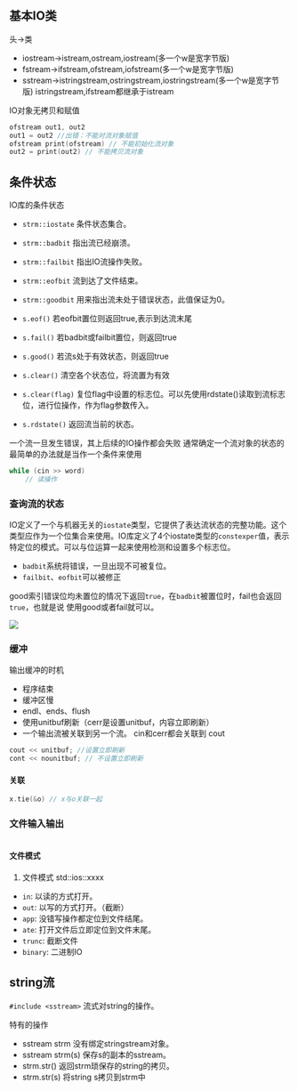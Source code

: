 ## 基本IO类

头->类
+ iostream->istream,ostream,iostream(多一个w是宽字节版)
+ fstream->ifstream,ofstream,iofstream(多一个w是宽字节版)
+ sstream->istringstream,ostringstream,iostringstream(多一个w是宽字节版)
istringstream,ifstream都继承于istream

IO对象无拷贝和赋值

```cpp
ofstream out1, out2
out1 = out2 //出错：不能对流对象赋值
ofstream print(ofstream) // 不能初始化流对象
out2 = print(out2) // 不能拷贝流对象
```

## 条件状态

IO库的条件状态
+ `strm::iostate` 条件状态集合。
+ `strm::badbit` 指出流已经崩溃。
+ `strm::failbit` 指出IO流操作失败。
+ `strm::eofbit` 流到达了文件结束。
+ `strm::goodbit` 用来指出流未处于错误状态，此值保证为0。

+ `s.eof()` 若eofbit置位则返回true,表示到达流末尾
+ `s.fail()` 若badbit或failbit置位，则返回true
+ `s.good()` 若流s处于有效状态，则返回true
+ `s.clear()` 清空各个状态位，将流置为有效
+ `s.clear(flag)` 复位flag中设置的标志位。可以先使用rdstate()读取到流标志位，进行位操作，作为flag参数传入。
+ `s.rdstate()` 返回流当前的状态。

一个流一旦发生错误，其上后续的IO操作都会失败
通常确定一个流对象的状态的最简单的办法就是当作一个条件来使用
```cpp
while (cin >> word)
    // 读操作
```

### 查询流的状态

IO定义了一个与机器无关的`iostate`类型，它提供了表达流状态的完整功能。这个类型应作为一个位集合来使用。IO库定义了4个iostate类型的`constexper`值，表示特定位的模式。可以与位运算一起来使用检测和设置多个标志位。

+ `badbit`系统将错误，一旦出现不可被复位。
+ `failbit`、`eofbit`可以被修正

good索引错误位均未置位的情况下返回`true`，在`badbit`被置位时，fail也会返回`true`，也就是说 使用good或者fail就可以。

![](https://i.loli.net/2019/10/28/pdgMLfitwQs3NlA.png)

### 缓冲

输出缓冲的时机
+ 程序结束
+ 缓冲区慢
+ endl、ends、flush
+ 使用unitbuf刷新（cerr是设置unitbuf，内容立即刷新）
+ 一个输出流被关联到另一个流。 cin和cerr都会关联到 cout

```cpp
cout << unitbuf; //设置立即刷新
cont << nounitbuf; // 不设置立即刷新
```

#### 关联

```cpp
x.tie(&o) // x与o关联一起
```

### 文件输入输出

```cpp


```

#### 文件模式

1. 文件模式
std::ios::xxxx

+ `in`: 以读的方式打开。
+ `out`: 以写的方式打开。（截断）
+ `app`: 没错写操作都定位到文件结尾。
+ `ate`: 打开文件后立即定位到文件末尾。
+ `trunc`: 截断文件
+ `binary`: 二进制IO

## string流

`#include <sstream>`
流式对string的操作。

特有的操作
+ sstream strm 没有绑定stringstream对象。
+ sstream strm(s) 保存s的副本的sstream。
+ strm.str() 返回strm琐保存的string的拷贝。
+ strm.str(s) 将string s拷贝到strm中
